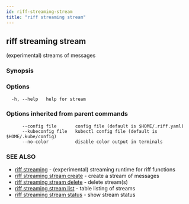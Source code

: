 ```yaml
---
id: riff-streaming-stream
title: "riff streaming stream"
---
```

## riff streaming stream

(experimental) streams of messages

### Synopsis

<todo>

### Options

```
  -h, --help   help for stream
```

### Options inherited from parent commands

```
      --config file       config file (default is $HOME/.riff.yaml)
      --kubeconfig file   kubectl config file (default is $HOME/.kube/config)
      --no-color          disable color output in terminals
```

### SEE ALSO

* [riff streaming](riff_streaming.md)	 - (experimental) streaming runtime for riff functions
* [riff streaming stream create](riff_streaming_stream_create.md)	 - create a stream of messages
* [riff streaming stream delete](riff_streaming_stream_delete.md)	 - delete stream(s)
* [riff streaming stream list](riff_streaming_stream_list.md)	 - table listing of streams
* [riff streaming stream status](riff_streaming_stream_status.md)	 - show stream status

